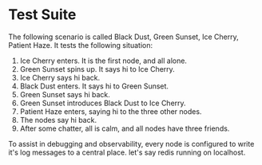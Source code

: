 # Test Suite

The following scenario is called Black Dust, Green Sunset, Ice Cherry, Patient Haze. It tests the following situation:

1. Ice Cherry enters. It is the first node, and all alone.
2. Green Sunset spins up. It says hi to Ice Cherry.
3. Ice Cherry says hi back.
4. Black Dust enters. It says hi to Green Sunset.
5. Green Sunset says hi back.
6. Green Sunset introduces Black Dust to Ice Cherry.
7. Patient Haze enters, saying hi to the three other nodes.
8. The nodes say hi back.
9. After some chatter, all is calm, and all nodes have three friends.


To assist in debugging and observability, every node is configured to write it's log messages to a central place. let's say redis running on localhost.

